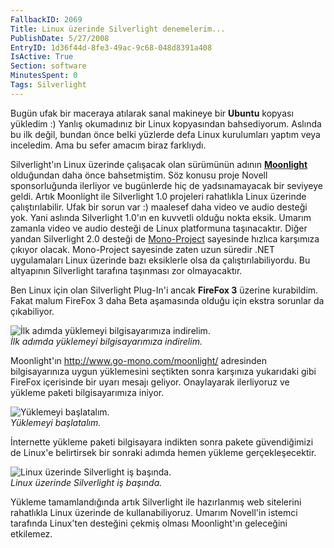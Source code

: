 ```yaml
---
FallbackID: 2069
Title: Linux üzerinde Silverlight denemelerim...
PublishDate: 5/27/2008
EntryID: 1d36f44d-8fe3-49ac-9c68-048d8391a408
IsActive: True
Section: software
MinutesSpent: 0
Tags: Silverlight
---
```

Bugün ufak bir maceraya atılarak sanal makineye bir **Ubuntu** kopyası
yükledim :) Yanlış okumadınız bir Linux kopyasından bahsediyorum.
Aslında bu ilk değil, bundan önce belki yüzlerde defa Linux kurulumları
yaptım veya inceledim. Ama bu sefer amacım biraz farklıydı.

Silverlight'ın Linux üzerinde çalışacak olan sürümünün adının
**[Moonlight](http://www.mono-project.com/Moonlight)** olduğundan daha
önce bahsetmiştim. Söz konusu proje Novell sponsorluğunda ilerliyor ve
bugünlerde hiç de yadsınamayacak bir seviyeye geldi. Artık Moonlight ile
Silverlight 1.0 projeleri rahatlıkla Linux üzerinde çalıştırılabilir.
Ufak bir sorun var :) maalesef daha video ve audio desteği yok. Yani
aslında Silverlight 1.0'ın en kuvvetli olduğu nokta eksik. Umarım
zamanla video ve audio desteği de Linux platformuna taşınacaktır. Diğer
yandan Silverlight 2.0 desteği de
[Mono-Project](http://www.mono-project.com/Main_Page) sayesinde hızlıca
karşımıza çıkıyor olacak. Mono-Project sayesinde zaten uzun süredir .NET
uygulamaları Linux üzerinde bazı eksiklerle olsa da
çalıştırılabiliyordu. Bu altyapının Silverlight tarafına taşınması zor
olmayacaktır.

Ben Linux için olan Silverlight Plug-In'i ancak **FireFox 3** üzerine
kurabildim. Fakat malum FireFox 3 daha Beta aşamasında olduğu için
ekstra sorunlar da çıkabiliyor.

![İlk adımda yüklemeyi bilgisayarımıza
indirelim.](http://cdn.daron.yondem.com/assets/2069/27052008_1.png)\
*İlk adımda yüklemeyi bilgisayarımıza indirelim.*

Moonlight'ın <http://www.go-mono.com/moonlight/> adresinden
bilgisayarınıza uygun yüklemesini seçtikten sonra karşınıza yukarıdaki
gibi FireFox içerisinde bir uyarı mesajı geliyor. Onaylayarak
ilerliyoruz ve yükleme paketi bilgisayarımıza iniyor.

![Yüklemeyi
başlatalım.](http://cdn.daron.yondem.com/assets/2069/27052008_2.png)\
*Yüklemeyi başlatalım.*

İnternette yükleme paketi bilgisayara indikten sonra pakete
güvendiğimizi de Linux'e belirtirsek bir sonraki adımda hemen yükleme
gerçekleşecektir.

![Linux üzerinde Silverlight iş
başında.](http://cdn.daron.yondem.com/assets/2069/27052008_3.png)\
*Linux üzerinde Silverlight iş başında.*

Yükleme tamamlandığında artık Silverlight ile hazırlanmış web sitelerini
rahatlıkla Linux üzerinde de kullanabiliyoruz. Umarım Novell'in istemci
tarafında Linux'ten desteğini çekmiş olması Moonlight'ın geleceğini
etkilemez.


